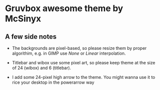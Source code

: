 # Gruvbox awesome theme by McSinyx

## A few side notes

* The backgrounds are pixel-based, so please resize them by proper algorithim,
  e.g. in GIMP use *None* or *Linear* interpolation.

* Titlebar and wibox use some pixel art, so please keep theme at the size of 24
  (wibox) and 6 (titlebar).

* I add some 24-pixel high arrow to the theme. You might wanna use it to rice
  your desktop in the powerarrow way
